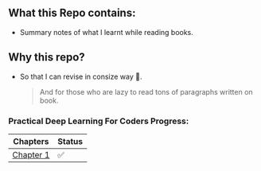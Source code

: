 ## What this Repo contains:
- Summary notes of what I learnt while reading books.

## Why this repo?
- So that I can revise in consize way 🥱.
  >  And for those who are lazy to read tons of paragraphs written on book. 

### Practical Deep Learning For Coders Progress:
| Chapters     | Status |
|---------------|--------|
| [Chapter 1](/Practical%20Deep%20Learning%20For%20Coders/Chapter1.ipynb) | ✅ |



